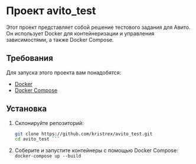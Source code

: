 # Проект avito_test

Этот проект представляет собой решение тестового задания для Авито. Он использует Docker для контейнеризации и управления зависимостями, а также Docker Compose.


## Требования

Для запуска этого проекта вам понадобятся:

- [Docker](https://www.docker.com/get-started)
- [Docker Compose](https://docs.docker.com/compose/install/)

## Установка

1. Склонируйте репозиторий:

   ```bash
   git clone https://github.com/kristrex/avito_test.git
   cd avito_test ```
2. Соберите и запустите контейнеры с помощью Docker Compose:
``` docker-compose up --build ```
